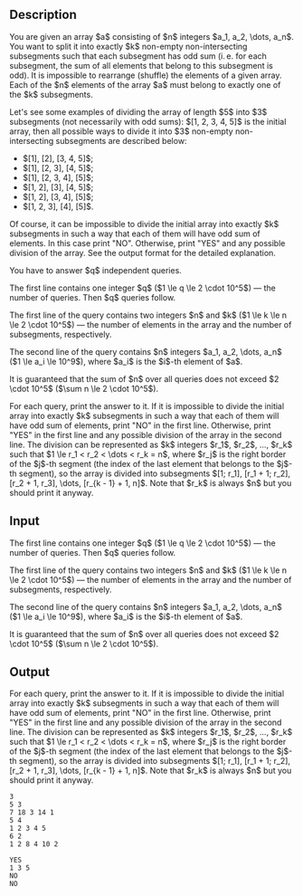 ## Description

<div><p>You are given an array $a$ consisting of $n$ integers $a_1, a_2, \dots, a_n$. You want to split it into exactly $k$ <span class="tex-font-style-bf">non-empty non-intersecting subsegments</span> such that each subsegment has odd sum (i. e. for each subsegment, the sum of all elements that belong to this subsegment is odd). It is impossible to rearrange (shuffle) the elements of a given array. Each of the $n$ elements of the array $a$ must belong to exactly one of the $k$ subsegments.</p><p>Let's see some examples of dividing the array of length $5$ into $3$ subsegments (not necessarily with odd sums): $[1, 2, 3, 4, 5]$ is the initial array, then all possible ways to divide it into $3$ non-empty non-intersecting subsegments are described below:</p><ul> <li> $[1], [2], [3, 4, 5]$; </li><li> $[1], [2, 3], [4, 5]$; </li><li> $[1], [2, 3, 4], [5]$; </li><li> $[1, 2], [3], [4, 5]$; </li><li> $[1, 2], [3, 4], [5]$; </li><li> $[1, 2, 3], [4], [5]$. </li></ul><p>Of course, it can be impossible to divide the initial array into exactly $k$ subsegments in such a way that each of them will have odd sum of elements. In this case print "<span class="tex-font-style-tt">NO</span>". Otherwise, print "<span class="tex-font-style-tt">YES</span>" and <span class="tex-font-style-bf">any</span> possible division of the array. See the output format for the detailed explanation.</p><p>You have to answer $q$ independent queries.</p></div><div class="input-specification"><p>The first line contains one integer $q$ ($1 \le q \le 2 \cdot 10^5$) — the number of queries. Then $q$ queries follow.</p><p>The first line of the query contains two integers $n$ and $k$ ($1 \le k \le n \le 2 \cdot 10^5$) — the number of elements in the array and the number of subsegments, respectively.</p><p>The second line of the query contains $n$ integers $a_1, a_2, \dots, a_n$ ($1 \le a_i \le 10^9$), where $a_i$ is the $i$-th element of $a$.</p><p>It is guaranteed that the sum of $n$ over all queries does not exceed $2 \cdot 10^5$ ($\sum n \le 2 \cdot 10^5$).</p></div><div class="output-specification"><p>For each query, print the answer to it. If it is impossible to divide the initial array into exactly $k$ subsegments in such a way that each of them will have odd sum of elements, print "<span class="tex-font-style-tt">NO</span>" in the first line. Otherwise, print "<span class="tex-font-style-tt">YES</span>" in the first line and <span class="tex-font-style-bf">any</span> possible division of the array in the second line. The division can be represented as $k$ integers $r_1$, $r_2$, ..., $r_k$ such that $1 \le r_1 &lt; r_2 &lt; \dots &lt; r_k = n$, where $r_j$ is the right border of the $j$-th segment (the index of the last element that belongs to the $j$-th segment), so the array is divided into subsegments $[1; r_1], [r_1 + 1; r_2], [r_2 + 1, r_3], \dots, [r_{k - 1} + 1, n]$. <span class="tex-font-style-bf">Note that $r_k$ is always $n$ but you should print it anyway</span>. </p></div>

## Input

<p>The first line contains one integer $q$ ($1 \le q \le 2 \cdot 10^5$) — the number of queries. Then $q$ queries follow.</p><p>The first line of the query contains two integers $n$ and $k$ ($1 \le k \le n \le 2 \cdot 10^5$) — the number of elements in the array and the number of subsegments, respectively.</p><p>The second line of the query contains $n$ integers $a_1, a_2, \dots, a_n$ ($1 \le a_i \le 10^9$), where $a_i$ is the $i$-th element of $a$.</p><p>It is guaranteed that the sum of $n$ over all queries does not exceed $2 \cdot 10^5$ ($\sum n \le 2 \cdot 10^5$).</p>

## Output

<p>For each query, print the answer to it. If it is impossible to divide the initial array into exactly $k$ subsegments in such a way that each of them will have odd sum of elements, print "<span class="tex-font-style-tt">NO</span>" in the first line. Otherwise, print "<span class="tex-font-style-tt">YES</span>" in the first line and <span class="tex-font-style-bf">any</span> possible division of the array in the second line. The division can be represented as $k$ integers $r_1$, $r_2$, ..., $r_k$ such that $1 \le r_1 &lt; r_2 &lt; \dots &lt; r_k = n$, where $r_j$ is the right border of the $j$-th segment (the index of the last element that belongs to the $j$-th segment), so the array is divided into subsegments $[1; r_1], [r_1 + 1; r_2], [r_2 + 1, r_3], \dots, [r_{k - 1} + 1, n]$. <span class="tex-font-style-bf">Note that $r_k$ is always $n$ but you should print it anyway</span>. </p>





```input1
3
5 3
7 18 3 14 1
5 4
1 2 3 4 5
6 2
1 2 8 4 10 2
```




```output1
YES
1 3 5
NO
NO
```


